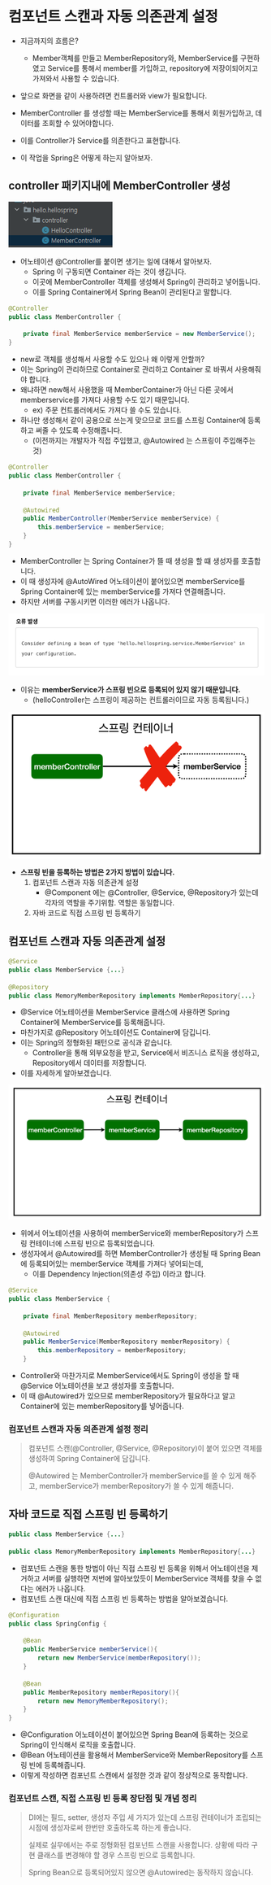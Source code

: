 #  컴포넌트 스캔과 자동 의존관계 설정

* 지금까지의 흐름은?
  * Member객체를 만들고 MemberRepository와, MemberService를 구현하였고 Service를 통해서 member를 가입하고, repository에 저장이되어지고 가져와서 사용할 수 있습니다.
* 앞으로 화면을 같이 사용하려면 컨트롤러와 view가 필요합니다.

* MemberController 를 생성할 때는 MemberService를 통해서 회원가입하고, 데이터를 조회할 수 있어야합니다.
* 이를 Controller가 Service를 의존한다고 표현합니다.
* 이 작업을 Spring은 어떻게 하는지 알아보자.

## controller 패키지내에 MemberController 생성

![Alt text](image.png)

* 어노테이션 @Controller를 붙이면 생기는 일에 대해서 알아보자.
  * Spring 이 구동되면 Container 라는 것이 생깁니다.
  * 이곳에 MemberController 객체를 생성해서 Spring이 관리하고 넣어둡니다.
  * 이를 Spring Container에서 Spring Bean이 관리된다고 말합니다.

```java
@Controller
public class MemberController {

    private final MemberService memberService = new MemberService();
}
```

* new로 객체를 생성해서 사용할 수도 있으나 왜 이렇게 안할까?
* 이는 Spring이 관리하므로 Container로 관리하고 Container 로 바꿔서 사용해줘야 합니다.
* 왜냐하면 new해서 사용했을 때 MemberContainer가 아닌 다른 곳에서 memberservice를 가져다 사용할 수도 있기 때문입니다.
  * ex) 주문 컨트롤러에서도 가져다 쓸 수도 있습니다.
* 하나만 생성해서 같이 공용으로 쓰는게 맞으므로 코드를 스프링 Container에 등록하고 써줄 수 있도록 수정해줍니다. 
  * (이전까지는 개발자가 직접 주입했고, @Autowired 는 스프링이 주입해주는 것)

```java
@Controller
public class MemberController {

    private final MemberService memberService;

    @Autowired
    public MemberController(MemberService memberService) {
        this.memberService = memberService;
    }
}
```

* MemberController 는 Spring Container가 뜰 때 생성을 할 떄 생성자를 호출합니다.
* 이 때 생성자에 @AutoWired 어노테이션이 붙어있으면 memberService를 Spring Container에 있는 memberService를 가져다 연결해줍니다.
* 하지만 서버를 구동시키면 이러한 에러가 나옵니다.

![Alt text](image-2.png)

* 이유는 **memberService가 스프링 빈으로 등록되어 있지 않기 때문입니다.**
  *  (helloController는 스프링이 제공하는 컨트롤러이므로 자동 등록됩니다.)

![Alt text](image-3.png)

* **스프링 빈을 등록하는 방법은 2가지 방법이 있습니다.**
  1. 컴포넌트 스캔과 자동 의존관계 설정
      * @Component 에는 @Controller, @Service, @Repository가 있는데 각자의 역할을 주기위함. 역할은 동일합니다.
  2. 자바 코드로 직접 스프링 빈 등록하기

## 컴포넌트 스캔과 자동 의존관계 설정

```java
@Service
public class MemberService {...}

@Repository
public class MemoryMemberRepository implements MemberRepository{...}
```

* @Service 어노테이션을 MemberService 클래스에 사용하면 Spring Container에 MemberService를 등록해줍니다. 
* 마찬가지로 @Repository 어노테이션도 Container에 담깁니다.
* 이는 Spring의 정형화된 패턴으로 공식과 같습니다.
  * Controller을 통해 외부요청을 받고, Service에서 비즈니스 로직을 생성하고, Repository에서 데이터를 저장합니다.
* 이를 자세하게 알아보겠습니다.

![Alt text](image-4.png)

* 위에서 어노테이션을 사용하여 memberService와 memberRepository가 스프링 컨테이너에 스프링 빈으로 등록되었습니다.
* 생성자에서 @Autowired를 하면 MemberController가 생성될 때 Spring Bean에 등록되어있는 memberService 객체를 가져다 넣어되는데,
  * 이를 Dependency Injection(의존성 주입) 이라고 합니다.

```java
@Service
public class MemberService {

    private final MemberRepository memberRepository;

    @Autowired
    public MemberService(MemberRepository memberRepository) {
        this.memberRepository = memberRepository;
    }
```

* Controller와 마찬가지로 MemberService에서도 Spring이 생성을 할 때 @Service 어노테이션을 보고 생성자를 호출합니다.
* 이 때 @Autowired가 있으므로 memberRepository가 필요하다고 알고 Container에 있는 memberRepository를 넣어줍니다.

### 컴포넌트 스캔과 자동 의존관계 설정 정리

> 컴포넌트 스캔(@Controller, @Service, @Repository)이 붙어 있으면 객체를 생성하여 Spring Container에 담깁니다.
>
> @Autowired 는 MemberController가 memberService를 쓸 수 있게 해주고, memberService가 memberRepository가 쓸 수 있게 해줍니다.

## 자바 코드로 직접 스프링 빈 등록하기

```java
public class MemberService {...}

public class MemoryMemberRepository implements MemberRepository{...}
```

* 컴포넌트 스캔을 통한 방법이 아닌 직접 스프링 빈 등록을 위해서 어노테이션을 제거하고 서버를 실행하면 저번에 알아보았듯이 MemberService 객체를 찾을 수 없다는 에러가 나옵니다.
* 컴포넌트 스캔 대신에 직접 스프링 빈 등록하는 방법을 알아보겠습니다.

```java
@Configuration
public class SpringConfig {

    @Bean
    public MemberService memberService(){
        return new MemberService(memberRepository());
    }

    @Bean
    public MemberRepository memberRepository(){
        return new MemoryMemberRepository();
    }
}
```

* @Configuration 어노테이션이 붙어있으면 Spring Bean에 등록하는 것으로 Spring이 인식해서 로직을 호출합니다.
* @Bean 어노테이션을 활용해서 MemberService와 MemberRepository를 스프링 빈에 등록해줍니다. 
* 이렇게 작성하면 컴포넌트 스캔에서 설정한 것과 같이 정상적으로 동작합니다.

### 컴포넌트 스캔, 직접 스프링 빈 등록 장단점 및 개념 정리

> DI에는 필드, setter, 생성자 주입 세 가지가 있는데 스프링 컨테이너가 조립되는 시점에 생성자로써 한번만 호출하도록 하는게 좋습니다.
>
> 실제로 실무에서는 주로 정형화된 컴포넌트 스캔을 사용합니다. 상황에 따라 구현 클래스를 변경해야 할 경우 스프링 빈으로 등록합니다.
>
> Spring Bean으로 등록되어있지 않으면 @Autowired는 동작하지 않습니다.